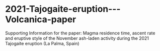 # 2021-Tajogaite-eruption---Volcanica-paper
Supporting Information for the paper: Magma residence time, ascent rate and eruptive style of the November ash-laden activity during the 2021 Tajogaite eruption (La Palma, Spain)
